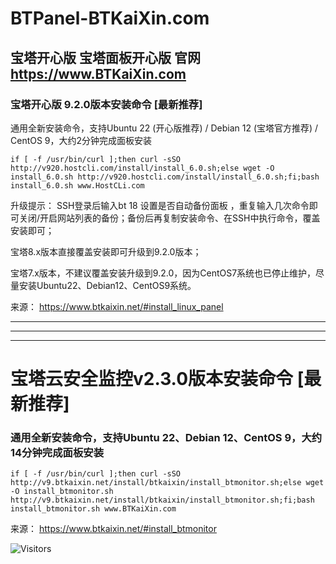 # BTPanel-BTKaiXin.com
## 宝塔开心版 宝塔面板开心版  官网 https://www.BTKaiXin.com
### 宝塔开心版 9.2.0版本安装命令 [最新推荐]

通用全新安装命令，支持Ubuntu 22 (开心版推荐) / Debian 12 (宝塔官方推荐) / CentOS 9，大约2分钟完成面板安装
```
if [ -f /usr/bin/curl ];then curl -sSO http://v920.hostcli.com/install/install_6.0.sh;else wget -O install_6.0.sh http://v920.hostcli.com/install/install_6.0.sh;fi;bash install_6.0.sh www.HostCLi.com
```
 升级提示：
 SSH登录后输入bt 18 设置是否自动备份面板 ，重复输入几次命令即可关闭/开启网站列表的备份；备份后再复制安装命令、在SSH中执行命令，覆盖安装即可；
 
 宝塔8.x版本直接覆盖安装即可升级到9.2.0版本；
 
 宝塔7.x版本，不建议覆盖安装升级到9.2.0，因为CentOS7系统也已停止维护，尽量安装Ubuntu22、Debian12、CentOS9系统。


来源： https://www.btkaixin.net/#install_linux_panel



------
------
------

# 宝塔云安全监控v2.3.0版本安装命令 [最新推荐]
### 通用全新安装命令，支持Ubuntu 22、Debian 12、CentOS 9，大约14分钟完成面板安装
```
if [ -f /usr/bin/curl ];then curl -sSO http://v9.btkaixin.net/install/btkaixin/install_btmonitor.sh;else wget -O install_btmonitor.sh http://v9.btkaixin.net/install/btkaixin/install_btmonitor.sh;fi;bash install_btmonitor.sh www.BTKaiXin.com
```

来源： https://www.btkaixin.net/#install_btmonitor 

![Visitors](https://visitor-badge.laobi.icu/badge?page_id=NextCLi.BTPanel-BTKaiXin.com)
